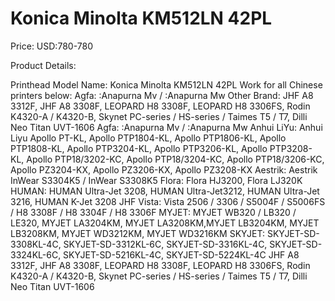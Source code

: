 # Konica Minolta KM512LN 42PL

Price: USD:780-780

Product Details:

Printhead Model Name: Konica Minolta KM512LN 42PL
Work for all Chinese printers below:
Agfa: :Anapurna Mv / :Anapurna Mw Other Brand: JHF A8 3312F, JHF A8 3308F, LEOPARD H8 3308F, LEOPARD H8 3306FS, Rodin K4320-A / K4320-B, Skynet PC-series / HS-series / Taimes T5 / T7, Dilli Neo Titan UVT-1606
Agfa: :Anapurna Mv / :Anapurna Mw
Anhui LiYu: Anhui Liyu Apollo PT-KL, Apollo PTP1804-KL, Apollo PTP1806-KL, Apollo PTP1808-KL, Apollo PTP3204-KL, Apollo PTP3206-KL, Apollo PTP3208-KL, Apollo PTP18/3202-KC, Apollo PTP18/3204-KC, Apollo PTP18/3206-KC, Apollo PZ3204-KX, Apollo PZ3206-KX, Apollo PZ3208-KX
Aestrik: Aestrik InWear S3304K5 / InWear S3308K5
Flora: Flora HJ3200, Flora LJ320K
HUMAN: HUMAN Ultra-Jet 3208, HUMAN Ultra-Jet3212, HUMAN Ultra-Jet 3216, HUMAN K-Jet 3208
JHF Vista: Vista 2506 / 3306 / S5004F / S5006FS / H8 3308F / H8 3304F / H8 3306F
MYJET: MYJET WB320 / LB320 / LE320, MYJET LA3204KM, MYJET LA3208KM,MYJET LB3204KM, MYJET LB3208KM, MYJET WD3212KM, MYJET WD3216KM
SKYJET: SKYJET-SD-3308KL-4C, SKYJET-SD-3312KL-6C, SKYJET-SD-3316KL-4C, SKYJET-SD-3324KL-6C, SKYJET-SD-5216KL-4C, SKYJET-SD-5224KL-4C
JHF A8 3312F, JHF A8 3308F, LEOPARD H8 3308F, LEOPARD H8 3306FS, Rodin K4320-A / K4320-B, Skynet PC-series / HS-series / Taimes T5 / T7, Dilli Neo Titan UVT-1606
